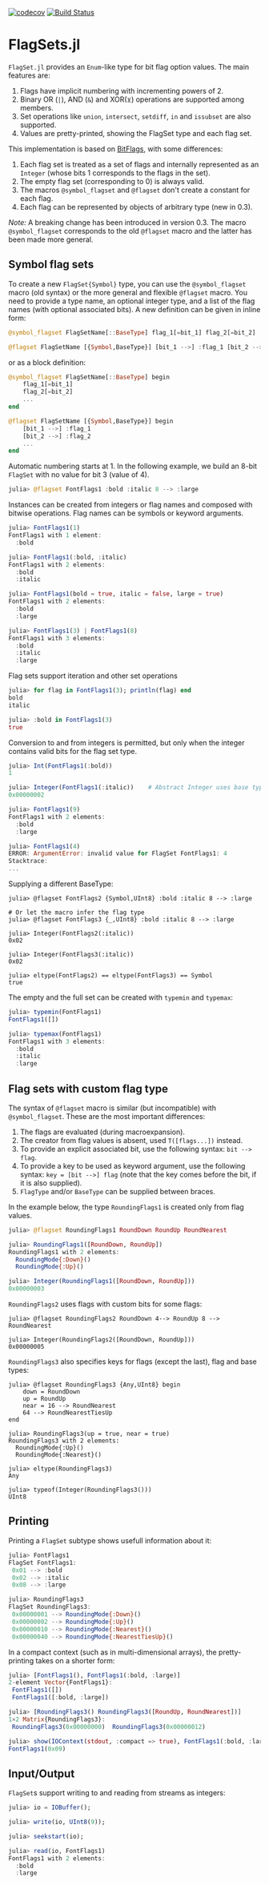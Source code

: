 [![codecov](https://codecov.io/gh/jessymilare/FlagSets.jl/branch/master/graph/badge.svg?token=9BEVIJH08E)](https://codecov.io/gh/jessymilare/FlagSets.jl)
[![Build Status](https://travis-ci.com/jessymilare/FlagSets.jl.svg?branch=master)](https://travis-ci.com/jessymilare/FlagSets.jl)

# FlagSets.jl

`FlagSet.jl` provides an `Enum`-like type for bit flag option values. The main features
are:

1. Flags have implicit numbering with incrementing powers of 2.
2. Binary OR (`|`), AND (`&`) and XOR(`⊻`) operations are supported among members.
3. Set operations like `union`, `intersect`, `setdiff`, `in` and `issubset` are also
    supported.
4. Values are pretty-printed, showing the FlagSet type and each flag set.

This implementation is based on [BitFlags](https://github.com/jmert/BitFlags.jl), with
some differences:

1. Each flag set is treated as a set of flags and internally represented as an `Integer`
    (whose bits 1 corresponds to the flags in the set).
2. The empty flag set (corresponding to 0) is always valid.
3. The macros `@symbol_flagset` and `@flagset` don't create a constant for each flag.
4. Each flag can be represented by objects of arbitrary type (new in 0.3).

_Note:_ A breaking change has been introduced in version 0.3. The macro `@symbol_flagset`
corresponds to the old `@flagset` macro and the latter has been made more general.


## Symbol flag sets

To create a new `FlagSet{Symbol}` type, you can use the `@symbol_flagset` macro
(old syntax) or the more general and flexible `@flagset` macro.
You need to provide a type name, an optional integer type, and a list of the flag
names (with optional associated bits).
A new definition can be given in inline form:
```julia
@symbol_flagset FlagSetName[::BaseType] flag_1[=bit_1] flag_2[=bit_2] ...

@flagset FlagSetName [{Symbol,BaseType}] [bit_1 -->] :flag_1 [bit_2 -->] :flag_2 ...
```
or as a block definition:
```julia
@symbol_flagset FlagSetName[::BaseType] begin
    flag_1[=bit_1]
    flag_2[=bit_2]
    ...
end

@flagset FlagSetName [{Symbol,BaseType}] begin
    [bit_1 -->] :flag_1
    [bit_2 -->] :flag_2
    ...
end
```

Automatic numbering starts at 1. In the following example, we build an 8-bit `FlagSet`
with no value for bit 3 (value of 4).
```julia
julia> @flagset FontFlags1 :bold :italic 8 --> :large
```

Instances can be created from integers or flag names and composed with bitwise operations.
Flag names can be symbols or keyword arguments.
```julia
julia> FontFlags1(1)
FontFlags1 with 1 element:
  :bold

julia> FontFlags1(:bold, :italic)
FontFlags1 with 2 elements:
  :bold
  :italic

julia> FontFlags1(bold = true, italic = false, large = true)
FontFlags1 with 2 elements:
  :bold
  :large

julia> FontFlags1(3) | FontFlags1(8)
FontFlags1 with 3 elements:
  :bold
  :italic
  :large
```

Flag sets support iteration and other set operations
```julia
julia> for flag in FontFlags1(3); println(flag) end
bold
italic

julia> :bold in FontFlags1(3)
true
```

Conversion to and from integers is permitted, but only when the integer contains valid
bits for the flag set type.
```julia
julia> Int(FontFlags1(:bold))
1

julia> Integer(FontFlags1(:italic))    # Abstract Integer uses base type
0x00000002

julia> FontFlags1(9)
FontFlags1 with 2 elements:
  :bold
  :large

julia> FontFlags1(4)
ERROR: ArgumentError: invalid value for FlagSet FontFlags1: 4
Stacktrace:
...
```

Supplying a different BaseType:

```
julia> @flagset FontFlags2 {Symbol,UInt8} :bold :italic 8 --> :large

# Or let the macro infer the flag type
julia> @flagset FontFlags3 {_,UInt8} :bold :italic 8 --> :large

julia> Integer(FontFlags2(:italic))
0x02

julia> Integer(FontFlags3(:italic))
0x02

julia> eltype(FontFlags2) == eltype(FontFlags3) == Symbol
true
```

The empty and the full set can be created with `typemin` and `typemax`:
```julia
julia> typemin(FontFlags1)
FontFlags1([])

julia> typemax(FontFlags1)
FontFlags1 with 3 elements:
  :bold
  :italic
  :large
```


## Flag sets with custom flag type

The syntax of `@flagset` macro is similar (but incompatible) with `@symbol_flagset`.
These are the most important differences:

1. The flags are evaluated (during macroexpansion).
2. The creator from flag values is absent, used `T([flags...])` instead.
3. To provide an explicit associated bit, use the following syntax: `bit --> flag`.
4. To provide a key to be used as keyword argument, use the following syntax:
    `key = [bit -->] flag` (note that the key comes before the bit, if it is also supplied).
5. `FlagType` and/or `BaseType` can be supplied between braces.

In the example below, the type `RoundingFlags1` is created only from flag values.
```julia
julia> @flagset RoundingFlags1 RoundDown RoundUp RoundNearest

julia> RoundingFlags1([RoundDown, RoundUp])
RoundingFlags1 with 2 elements:
  RoundingMode{:Down}()
  RoundingMode{:Up}()

julia> Integer(RoundingFlags1([RoundDown, RoundUp]))
0x00000003
```

`RoundingFlags2` uses flags with custom bits for some flags:
```
julia> @flagset RoundingFlags2 RoundDown 4--> RoundUp 8 --> RoundNearest

julia> Integer(RoundingFlags2([RoundDown, RoundUp]))
0x00000005
```

`RoundingFlags3` also specifies keys for flags (except the last), flag and base types:
```
julia> @flagset RoundingFlags3 {Any,UInt8} begin
    down = RoundDown
    up = RoundUp
    near = 16 --> RoundNearest
    64 --> RoundNearestTiesUp
end

julia> RoundingFlags3(up = true, near = true)
RoundingFlags3 with 2 elements:
  RoundingMode{:Up}()
  RoundingMode{:Nearest}()

julia> eltype(RoundingFlags3)
Any

julia> typeof(Integer(RoundingFlags3()))
UInt8
```

## Printing

Printing a `FlagSet` subtype shows usefull information about it:
```julia
julia> FontFlags1
FlagSet FontFlags1:
 0x01 --> :bold
 0x02 --> :italic
 0x08 --> :large

julia> RoundingFlags3
FlagSet RoundingFlags3:
 0x00000001 --> RoundingMode{:Down}()
 0x00000002 --> RoundingMode{:Up}()
 0x00000010 --> RoundingMode{:Nearest}()
 0x00000040 --> RoundingMode{:NearestTiesUp}()
```

In a compact context (such as in multi-dimensional arrays), the pretty-printing
takes on a shorter form:
```julia
julia> [FontFlags1(), FontFlags1(:bold, :large)]
2-element Vector{FontFlags1}:
 FontFlags1([])
 FontFlags1([:bold, :large])

julia> [RoundingFlags3() RoundingFlags3([RoundUp, RoundNearest])]
1×2 Matrix{RoundingFlags3}:
 RoundingFlags3(0x00000000)  RoundingFlags3(0x00000012)

julia> show(IOContext(stdout, :compact => true), FontFlags1(:bold, :large))
FontFlags1(0x09)
```
## Input/Output

`FlagSet`s support writing to and reading from streams as integers:
```julia
julia> io = IOBuffer();

julia> write(io, UInt8(9));

julia> seekstart(io);

julia> read(io, FontFlags1)
FontFlags1 with 2 elements:
  :bold
  :large
```
